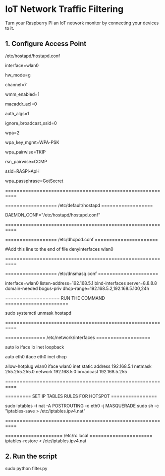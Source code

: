 # IoT Network Traffic Filtering

Turn your Raspberry PI an IoT network monitor by connecting your devices to it.

## 1. Configure Access Point

/etc/hostapd/hostapd.conf


interface=wlan0

hw_mode=g

channel=7

wmm_enabled=1

macaddr_acl=0

auth_algs=1

ignore_broadcast_ssid=0

wpa=2

wpa_key_mgmt=WPA-PSK

wpa_pairwise=TKIP

rsn_pairwise=CCMP

ssid=RASPi-ApH

wpa_passphrase=GotSecret


==========================================================


================== /etc/default/hostapd ==================

DAEMON_CONF="/etc/hostapd/hostapd.conf"

==========================================================


================== /etc/dhcpcd.conf ======================

#Add this line to the end of file
denyinterfaces wlan0

==========================================================


================== /etc/dnsmasq.conf =====================

interface=wlan0
listen-address=192.168.5.1
bind-interfaces
server=8.8.8.8
domain-needed
bogus-priv
dhcp-range=192.168.5.2,192.168.5.100,24h

=================== RUN THE COMMAND ======================

sudo systemctl unmask hostapd

==========================================================


============== /etc/network/interfaces ===================

auto lo
iface lo inet loopback

auto eth0
iface eth0 inet dhcp

allow-hotplug wlan0
iface wlan0 inet static
address 192.168.5.1
netmask 255.255.255.0
network 192.168.5.0
broadcast 192.168.5.255

==========================================================



========= SET IP TABLES RULES FOR HOTSPOT ================

sudo iptables -t nat -A POSTROUTING -o eth0 -j MASQUERADE 
sudo sh -c "iptables-save > /etc/iptables.ipv4.nat"

==========================================================

====================  /etc/rc.local ======================
iptables-restore < /etc/iptables.ipv4.nat


## 2. Run the script

sudo python filter.py
